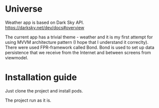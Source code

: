 # Universe
Weather app is based on Dark Sky API.
https://darksky.net/dev/docs#overview

The current app has a trivial theme - weather and it is my first attempt for using MVVM architecture pattern (I hope that I understand it correclty). There were used FPR-framework called Bond. Bond is used to set up data persistence that we receive from the Internet and between screens from viewmodel.

# Installation guide
Just clone the project and install pods.

The project run as it is. 
